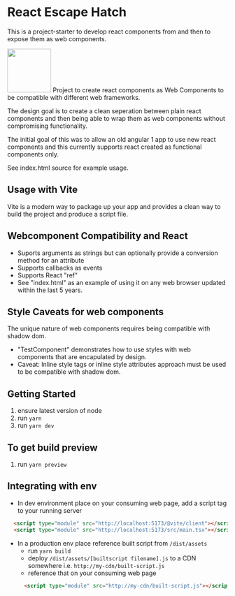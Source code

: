 # React Escape Hatch

This is a project-starter to develop react components from and then to expose them as web components.

<img src="https://media.gettyimages.com/id/sb10063651h-001/vector/ladder-through-escape-hatch.jpg?s=1024x1024&w=gi&k=20&c=lDFWFwkSPY8qqcUiqKSkguGKZsR5EnGNKEuZ0eDNwRw=" style="width:100px;height:auto;">
Project to create react components as Web Components to be compatible with different web frameworks.

The design goal is to create a clean seperation between plain react components and then being able to wrap them as web components without compromising functionality.

The initial goal of this was to allow an old angular 1 app to use new react components and this currently supports react created as functional components only.

See index.html source for example usage.

## Usage with Vite
Vite is a modern way to package up your app and provides a clean way to build the project and produce a script file.

## Webcomponent Compatibility and React
- Suports arguments as strings but can optionally provide a conversion method for an attribute
- Supports callbacks as events
- Supports React "ref"
- See "index.html" as an example of using it on any web browser updated within the last 5 years.

## Style Caveats for web components
The unique nature of web components requires being compatible with shadow dom.

- "TestComponent" demonstrates how to use styles with web components that are encapulated by design.
- Caveat: Inline style tags or inline style attributes approach must be used to be compatible with shadow dom.

## Getting Started
1. ensure latest version of node
2. run `yarn`
3. run `yarn dev`

## To get build preview
1. run `yarn preview`

## Integrating with env
- In dev environment place on your consuming web page, add a script tag to your running server
```html
  <script type="module" src="http://localhost:5173/@vite/client"></script>
  <script type="module" src="http://localhost:5173/src/main.tsx"></script>
```
- In a production env place reference built script from  `/dist/assets`
  - run `yarn build`
  - deploy `/dist/assets/[builtscript filename].js` to a CDN somewhere i.e. `http://my-cdn/built-script.js`
  - reference that on your consuming web page
  ```html
    <script type="module" src="http://my-cdn/built-script.js"></script>
  ```
